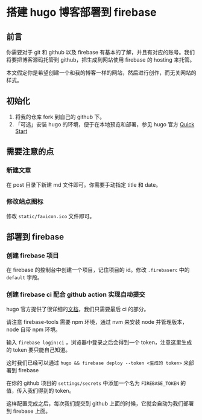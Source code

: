 # 搭建 hugo 博客部署到 firebase

## 前言

你需要对于 git 和 github 以及 firebase 有基本的了解，并且有对应的账号。我们将要把博客源码托管到 github，把生成到网站使用 firebase 的 hosting 来托管。

本文假定你是希望创建一个和我的博客一样的网站，然后进行创作，而无关网站的样式。

## 初始化

1. 将我的仓库 fork 到自己的 github 下。
2. 「可选」安装 hugo 的环境，便于在本地预览和部署，参见 hugo 官方 [Quick Start](https://gohugo.io/getting-started/quick-start/)

## 需要注意的点

### 新建文章

在 post 目录下新建 md 文件即可。你需要手动指定 title 和 date。

### 修改站点图标

修改 `static/favicon.ico` 文件即可。

## 部署到 firebase

### 创建 firebase 项目

在 firebase 的控制台中创建一个项目，记住项目的 id。修改 `.firebaserc` 中的 `default` 字段。

### 创建 firebase ci 配合 github action 实现自动提交

hugo 官方提供了很详细的[文档](https://gohugo.io/hosting-and-deployment/hosting-on-firebase/)，我们只需要最后 ci 的部分。

请注意 firebase-tools 需要 npm 环境，通过 nvm 来安装 node 并管理版本，node 自带 npm 环境。

输入 `firebase login:ci` ，浏览器中登录之后会得到一个 token，注意这里生成的 token 要只能自己知道。

这时我们已经可以通过 `hugo && firebase deploy --token <生成的 token>` 来部署到 firebase

在你的 github 项目的 `settings/secrets` 中添加一个名为 `FIREBASE_TOKEN` 的值，传入我们得到的 token。

这样配置完成之后，每次我们提交到 github 上面的时候，它就会自动为我们部署到 firebase 上面。
